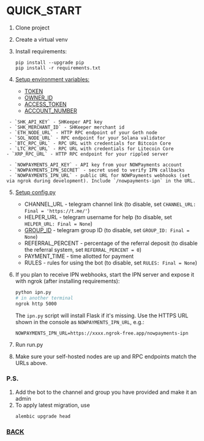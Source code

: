 # QUICK_START
   1. Clone project
   2. Create a virtual venv
   3. Install requirements:
       ```
       pip install --upgrade pip
       pip install -r requirements.txt
       ```
   4. [Setup environment variables:](https://stackoverflow.com/questions/42708389/how-to-set-environment-variables-in-pycharm)

      - [TOKEN](https://telegram.me/BotFather)
      - [OWNER_ID](https://telegram.me/myidbot)
      - [ACCESS_TOKEN](https://pypi.org/project/YooMoney/#access-token)
      - [ACCOUNT_NUMBER](https://pypi.org/project/YooMoney/#account-information)


     - `SHK_API_KEY` - SHKeeper API key
     - `SHK_MERCHANT_ID` - SHKeeper merchant id
     - `ETH_NODE_URL` - HTTP RPC endpoint of your Geth node
     - `SOL_NODE_URL` - RPC endpoint for your Solana validator
     - `BTC_RPC_URL` - RPC URL with credentials for Bitcoin Core
     - `LTC_RPC_URL` - RPC URL with credentials for Litecoin Core
    - `XRP_RPC_URL` - HTTP RPC endpoint for your rippled server

     - `NOWPAYMENTS_API_KEY` - API key from your NOWPayments account
     - `NOWPAYMENTS_IPN_SECRET` - secret used to verify IPN callbacks
     - `NOWPAYMENTS_IPN_URL` - public URL for NOWPayments webhooks (set via ngrok during development). Include `/nowpayments-ipn` in the URL.


   5. [Setup config.py](../bot/misc/config.py)
      - CHANNEL_URL - telegram channel link (to disable, set `CHANNEL_URL: Final = 'https://t.me/'`)
      - HELPER_URL -  telegram username for help (to disable, set `HELPER_URL: Final = None`)
      - [GROUP_ID](https://docs.b2core.b2broker.com/how-to-articles/manage-communication-platforms/how-to-get-telegram-chat-group-and-channel-identifiers) -  telegram group ID (to disable, set `GROUP_ID: Final = None`)
      - REFERRAL_PERCENT - percentage of the referral deposit (to disable the referral system, set `REFERRAL_PERCENT = 0`)
      - PAYMENT_TIME - time allotted for payment
      - RULES - rules for using the bot (to disable, set `RULES: Final = None`)

   6. If you plan to receive IPN webhooks, start the IPN server and expose it with ngrok (after installing requirements):
       ```bash
       python ipn.py
       # in another terminal
       ngrok http 5000
       ```
      The `ipn.py` script will install Flask if it's missing. Use the HTTPS URL shown in the console as `NOWPAYMENTS_IPN_URL`, e.g.:

      ```
      NOWPAYMENTS_IPN_URL=https://xxxx.ngrok-free.app/nowpayments-ipn
      ```
  7. Run run.py
   8. Make sure your self-hosted nodes are up and RPC endpoints match the URLs above.

### P.S.
1. Add the bot to the channel and group you have provided and make it an admin
2. To apply latest migration, use 
      ```
      alembic upgrade head
      ```

### [BACK](../README.md)